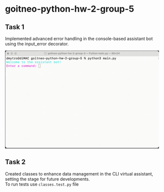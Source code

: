 # goitneo-python-hw-2-group-5

## Task 1

Implemented advanced error handling in the console-based assistant bot using the input_error decorator.

![Demo](docs/demo.gif)


## Task 2

Created classes to enhance data management in the CLI virtual assistant, setting the stage for future developments.  
To run tests use `classes.test.py` file